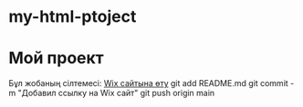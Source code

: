 # my-html-ptoject
# Мой проект

Бұл жобаның сілтемесі: [Wix сайтына өту](https://tolganai1207.wixsite.com/tolganai1)
git add README.md
git commit -m "Добавил ссылку на Wix сайт"
git push origin main
